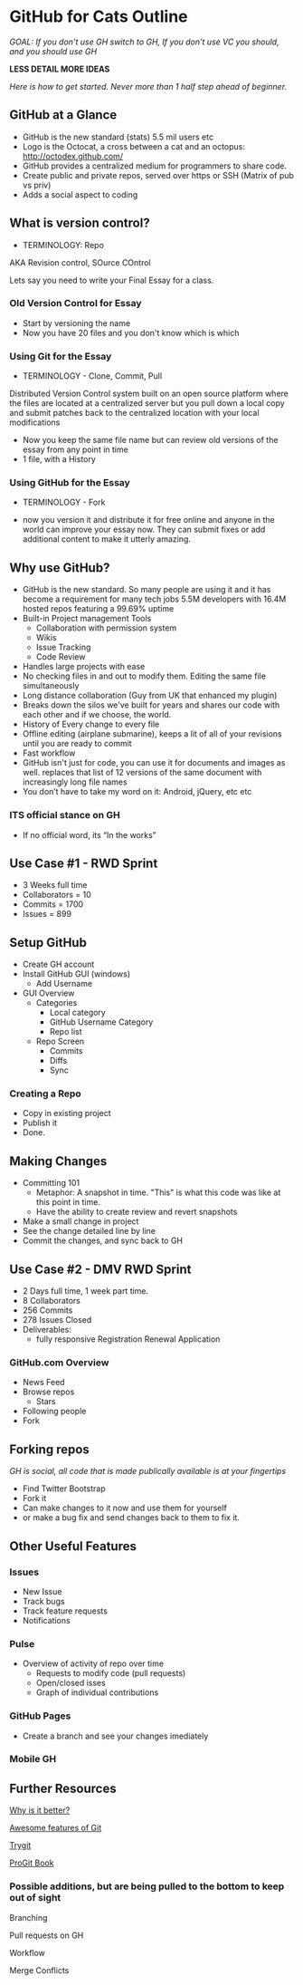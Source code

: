 # GitHub for Cats Outline

_GOAL: If you don't use GH switch to GH, If you don’t use VC you should, and you should use GH_

__LESS DETAIL MORE IDEAS__

_Here is how to get started. Never more than 1 half step ahead of beginner._

## GitHub at a Glance

 - GitHub is the new standard (stats) 5.5 mil users etc
 - Logo is the Octocat, a cross between a cat and an octopus: http://octodex.github.com/
 - GitHub provides a centralized medium for programmers to share code.
 - Create public and private repos, served over https or SSH (Matrix of pub vs priv)
 - Adds a social aspect to coding

## What is version control?

 - TERMINOLOGY: Repo

AKA Revision control, SOurce COntrol

Lets say you need to write your Final Essay for a class.

### Old Version Control for Essay
 - Start by versioning the name
 - Now you have 20 files and you don't know which is which

### Using Git for the Essay

 - TERMINOLOGY - Clone, Commit, Pull

Distributed Version Control system built on an open source platform where the files are located at a centralized server but you pull down a local copy and submit patches back to the centralized location with your local modifications

 - Now you keep the same file name but can review old versions of the essay from any point in time
 - 1 file, with a History

### Using GitHub for the Essay

 - TERMINOLOGY - Fork

 - now you version it and distribute it for free online and anyone in the world can improve your essay now. They can submit fixes or add additional content to make it utterly amazing.

## Why use GitHub?

 - GitHub is the new standard. So many people are using it and it has become a requirement for many tech jobs 5.5M developers with 16.4M hosted repos featuring a 99.69% uptime
 - Built-in Project management Tools
    - Collaboration with permission system
    - Wikis
    - Issue Tracking
    - Code Review
 - Handles large projects with ease
 - No checking files in and out to modify them. Editing the same file simultaneously
 - Long distance collaboration (Guy from UK that enhanced my plugin)
 - Breaks down the silos we've built for years and shares our code with each other and if we choose, the world.
 - History of Every change to every file
 - Offline editing (airplane submarine), keeps a lit of all of your revisions until you are ready to commit
 - Fast workflow
 - GitHub isn't just for code, you can use it for documents and images as well. replaces that list of 12 versions of the same document with increasingly long file names
 - You don’t have to take my word on it: Android, jQuery, etc etc

### ITS official stance on GH

 - If no official word, its “In the works”

## Use Case #1 - RWD Sprint

 - 3 Weeks full time
 - Collaborators = 10
 - Commits = 1700
 - Issues = 899

## Setup GitHub

 - Create GH account
 - Install GitHub GUI (windows)
    - Add Username
 - GUI Overview
    - Categories
      - Local category
      - GitHub Username Category
      - Repo list
    - Repo Screen
      - Commits
      - Diffs
      - Sync

### Creating a Repo

 - Copy in existing project
 - Publish it
 - Done.

## Making Changes

 - Committing 101
    - Metaphor: A snapshot in time. "This" is what this code was like at this point in time.
    - Have the ability to create review and revert snapshots
 - Make a small change in project
 - See the change detailed line by line
 - Commit the changes, and sync back to GH

## Use Case #2 - DMV RWD Sprint

 - 2 Days full time, 1 week part time.
 - 8 Collaborators
 - 256 Commits
 - 278 Issues Closed
 - Deliverables:
    - fully responsive Registration Renewal Application

### GitHub.com Overview

 - News Feed
 - Browse repos
    - Stars
 - Following people
 - Fork

## Forking repos

_GH is social, all code that is made publically available is at your fingertips_

 - Find Twitter Bootstrap
 - Fork it
 - Can make changes to it now and use them for yourself
 - or make a bug fix and send changes back to them to fix it.

## Other Useful Features

### Issues

 - New Issue
 - Track bugs
 - Track feature requests
 - Notifications

### Pulse

 - Overview of activity of repo over time
     - Requests to modify code (pull requests)
     - Open/closed isses
     - Graph of individual contributions

### GitHub Pages

 - Create a branch and see your changes imediately

### Mobile GH

## Further Resources

[Why is it better?](http://thkoch2001.github.io/whygitisbetter)

[Awesome features of Git](http://git-scm.com/about)

[Trygit](http://try.github.io)

[ProGit Book](http://git-scm.com/book)


### Possible additions, but are being pulled to the bottom to keep out of sight

Branching

Pull requests on GH

Workflow

Merge Conflicts
